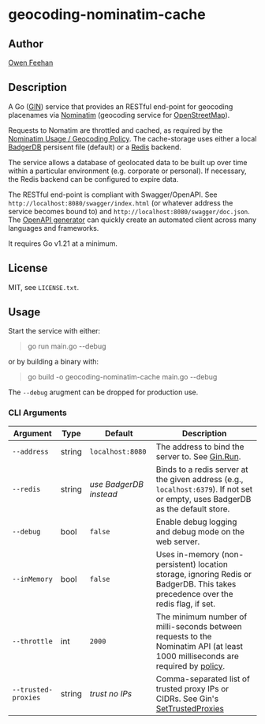 # geocoding-nominatim-cache

## Author

[Owen Feehan](http://www.owenfeehan.com)

## Description

A Go ([GIN](https://gin-gonic.com/)) service that provides an RESTful end-point for geocoding placenames via [Nominatim](https://nominatim.org/) (geocoding service for [OpenStreetMap](https://www.openstreetmap.org/)).

Requests to Nomatim are throttled and cached, as required by the [Nominatim Usage / Geocoding Policy](https://operations.osmfoundation.org/policies/nominatim/). The cache-storage uses either a local [BadgerDB](https://github.com/hypermodeinc/badger) persisent file (default) or a [Redis](https://redis.io/) backend.

The service allows a database of geolocated data to be built up over time within a particular environment (e.g. corporate or personal). If necessary, the Redis backend can be configured to expire data.

The RESTful end-point is compliant with Swagger/OpenAPI. See `http://localhost:8080/swagger/index.html` (or whatever address the service becomes bound to) and `http://localhost:8080/swagger/doc.json`. The [OpenAPI generator](https://github.com/OpenAPITools/openapi-generator) can quickly create an automated client across many languages and frameworks.

It requires Go v1.21 at a minimum.

## License

MIT, see `LICENSE.txt`.

## Usage

Start the service with either:

> go run main.go --debug

or by building a binary with:

> go build -o geocoding-nominatim-cache main.go --debug

The `--debug` arugment can be dropped for production use.

### CLI Arguments

| Argument            | Type     | Default                 | Description                                                                                                                                             |
|---------------------|----------|-------------------------|---------------------------------------------------------------------------------------------------------------------------------------------------------|
| `--address`         | string   | `localhost:8080`        | The address to bind the server to. See [Gin.Run](https://pkg.go.dev/github.com/gin-gonic/gin#Engine.Run).                                               |
| `--redis`           | string   | *use BadgerDB instead*  | Binds to a redis server at the given address (e.g., `localhost:6379`). If not set or empty, uses BadgerDB as the default store.                           |
| `--debug`           | bool     | `false`                 | Enable debug logging and debug mode on the web server.                                                                                                  |
| `--inMemory`        | bool     | `false`                 | Uses in-memory (non-persistent) location storage, ignoring Redis or BadgerDB. This takes precedence over the redis flag, if set.                        |
| `--throttle`        | int      | `2000`                  | The minimum number of milli-seconds between requests to the Nominatim API (at least 1000 milliseconds are required by [policy]((https://operations.osmfoundation.org/policies/nominatim/)). |
| `--trusted-proxies` | string   | *trust no IPs*          | Comma-separated list of trusted proxy IPs or CIDRs. See Gin's [SetTrustedProxies](https://pkg.go.dev/github.com/gin-gonic/gin#Engine.SetTrustedProxies) |
